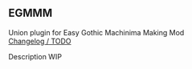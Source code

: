 ## EGMMM
Union plugin for Easy Gothic Machinima Making Mod  
[Changelog / TODO](https://docs.google.com/spreadsheets/d/1AYDeRX1F4cXaTof8sK22kmaxA-ZCNOcuxSAvxWGUfd8/edit?usp=sharing)

Description WIP